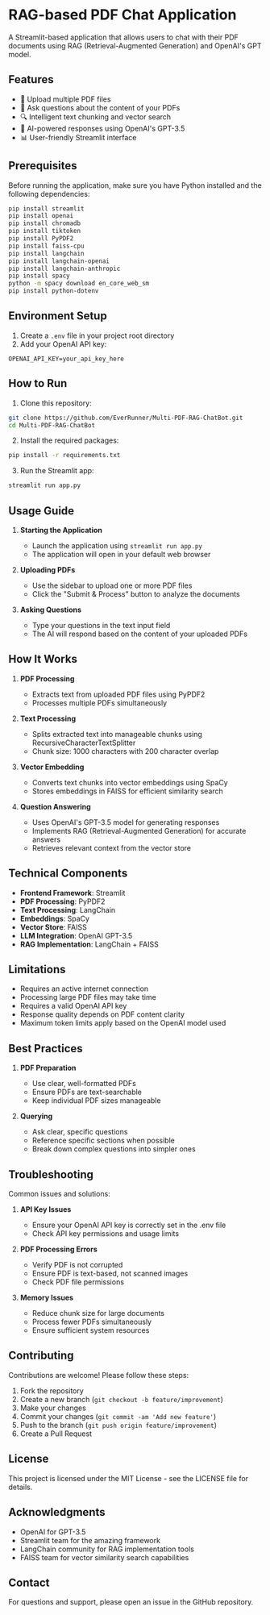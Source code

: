 # RAG-based PDF Chat Application

A Streamlit-based application that allows users to chat with their PDF documents using RAG (Retrieval-Augmented Generation) and OpenAI's GPT model.

## Features

- 📄 Upload multiple PDF files
- 💬 Ask questions about the content of your PDFs
- 🔍 Intelligent text chunking and vector search
- 🤖 AI-powered responses using OpenAI's GPT-3.5
- 📊 User-friendly Streamlit interface

## Prerequisites

Before running the application, make sure you have Python installed and the following dependencies:

```bash
pip install streamlit
pip install openai
pip install chromadb
pip install tiktoken
pip install PyPDF2
pip install faiss-cpu
pip install langchain
pip install langchain-openai
pip install langchain-anthropic
pip install spacy
python -m spacy download en_core_web_sm
pip install python-dotenv
```

## Environment Setup

1. Create a `.env` file in your project root directory
2. Add your OpenAI API key:

```
OPENAI_API_KEY=your_api_key_here
```

## How to Run

1. Clone this repository:

```bash
git clone https://github.com/EverRunner/Multi-PDF-RAG-ChatBot.git
cd Multi-PDF-RAG-ChatBot
```

2. Install the required packages:

```bash
pip install -r requirements.txt
```

3. Run the Streamlit app:

```bash
streamlit run app.py
```

## Usage Guide

1. **Starting the Application**

   - Launch the application using `streamlit run app.py`
   - The application will open in your default web browser

2. **Uploading PDFs**

   - Use the sidebar to upload one or more PDF files
   - Click the "Submit & Process" button to analyze the documents

3. **Asking Questions**
   - Type your questions in the text input field
   - The AI will respond based on the content of your uploaded PDFs

## How It Works

1. **PDF Processing**

   - Extracts text from uploaded PDF files using PyPDF2
   - Processes multiple PDFs simultaneously

2. **Text Processing**

   - Splits extracted text into manageable chunks using RecursiveCharacterTextSplitter
   - Chunk size: 1000 characters with 200 character overlap

3. **Vector Embedding**

   - Converts text chunks into vector embeddings using SpaCy
   - Stores embeddings in FAISS for efficient similarity search

4. **Question Answering**
   - Uses OpenAI's GPT-3.5 model for generating responses
   - Implements RAG (Retrieval-Augmented Generation) for accurate answers
   - Retrieves relevant context from the vector store

## Technical Components

- **Frontend Framework**: Streamlit
- **PDF Processing**: PyPDF2
- **Text Processing**: LangChain
- **Embeddings**: SpaCy
- **Vector Store**: FAISS
- **LLM Integration**: OpenAI GPT-3.5
- **RAG Implementation**: LangChain + FAISS

## Limitations

- Requires an active internet connection
- Processing large PDF files may take time
- Requires a valid OpenAI API key
- Response quality depends on PDF content clarity
- Maximum token limits apply based on the OpenAI model used

## Best Practices

1. **PDF Preparation**

   - Use clear, well-formatted PDFs
   - Ensure PDFs are text-searchable
   - Keep individual PDF sizes manageable

2. **Querying**
   - Ask clear, specific questions
   - Reference specific sections when possible
   - Break down complex questions into simpler ones

## Troubleshooting

Common issues and solutions:

1. **API Key Issues**

   - Ensure your OpenAI API key is correctly set in the .env file
   - Check API key permissions and usage limits

2. **PDF Processing Errors**

   - Verify PDF is not corrupted
   - Ensure PDF is text-based, not scanned images
   - Check PDF file permissions

3. **Memory Issues**
   - Reduce chunk size for large documents
   - Process fewer PDFs simultaneously
   - Ensure sufficient system resources

## Contributing

Contributions are welcome! Please follow these steps:

1. Fork the repository
2. Create a new branch (`git checkout -b feature/improvement`)
3. Make your changes
4. Commit your changes (`git commit -am 'Add new feature'`)
5. Push to the branch (`git push origin feature/improvement`)
6. Create a Pull Request

## License

This project is licensed under the MIT License - see the LICENSE file for details.

## Acknowledgments

- OpenAI for GPT-3.5
- Streamlit team for the amazing framework
- LangChain community for RAG implementation tools
- FAISS team for vector similarity search capabilities

## Contact

For questions and support, please open an issue in the GitHub repository.
